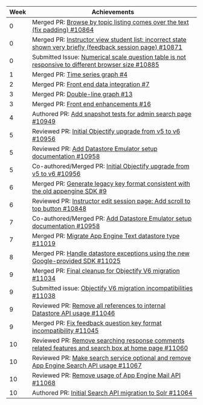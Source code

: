 Week | Achievements
---- | ------------
0 | Merged PR: [Browse by topic listing comes over the text (fix padding) #10864](https://github.com/TEAMMATES/teammates/pull/10864)
0 | Merged PR: [Instructor view student list: incorrect state shown very briefly (feedback session page) #10871](https://github.com/TEAMMATES/teammates/pull/10871)
0 | Submitted Issue: [Numerical scale question table is not responsive to different browser size #10885](https://github.com/TEAMMATES/teammates/issues/10885)
1 | Merged PR: [Time series graph #4](https://github.com/moziliar/teammates/pull/4)
2 | Merged PR: [Front end data integration #7](https://github.com/moziliar/teammates/pull/7/files)
3 | Merged PR: [Double-line graph #13](https://github.com/moziliar/teammates/pull/13)
3 | Merged PR: [Front end enhancements #16](https://github.com/moziliar/teammates/pull/16)
4 | Authored PR: [Add snapshot tests for admin search page #10949](https://github.com/TEAMMATES/teammates/pull/10949)
5 | Reviewed PR: [Initial Objectify upgrade from v5 to v6 #10956](https://github.com/TEAMMATES/teammates/pull/10956)
5 | Reviewed PR: [Add Datastore Emulator setup documentation #10958](https://github.com/TEAMMATES/teammates/pull/10958)
5 | Co-authored/Merged PR: [Initial Objectify upgrade from v5 to v6 #10956](https://github.com/TEAMMATES/teammates/pull/10956)
6 | Merged PR: [Generate legacy key format consistent with the old appengine SDK #9](https://github.com/Derek-Hardy/teammates/pull/9)
6 | Reviewed PR: [Instructor edit session page: Add scroll to top button #10848](https://github.com/TEAMMATES/teammates/pull/10848)
7 | Co-authored/Merged PR: [Add Datastore Emulator setup documentation #10958](https://github.com/TEAMMATES/teammates/pull/10958)
7 | Merged PR: [Migrate App Engine Text datastore type #11019](https://github.com/TEAMMATES/teammates/pull/11019)
8 | Merged PR: [Handle datastore exceptions using the new Google-provided SDK #11025](https://github.com/TEAMMATES/teammates/pull/11025)
9 | Merged PR: [Final cleanup for Objectify V6 migration #11034](https://github.com/TEAMMATES/teammates/pull/11034)
9 | Submitted issue: [Objectify V6 migration incompatibilities #11038](https://github.com/TEAMMATES/teammates/issues/11038)
9 | Reviewed PR: [Remove all references to internal Datastore API usage #11046](https://github.com/TEAMMATES/teammates/pull/11046)
9 | Merged PR: [Fix feedback question key format incompatibility #11045](https://github.com/TEAMMATES/teammates/pull/11045)
10| Reviewed PR: [Remove searching response comments related features and search box at home page #11060](https://github.com/TEAMMATES/teammates/pull/11060)
10| Reviewed PR: [Make search service optional and remove App Engine Search API usage #11067](https://github.com/TEAMMATES/teammates/pull/11067)
10| Reviewed PR: [Remove usage of App Engine Mail API #11068](https://github.com/TEAMMATES/teammates/pull/11068)
10| Authored PR: [Initial Search API migration to Solr #11064](https://github.com/TEAMMATES/teammates/pull/11064)